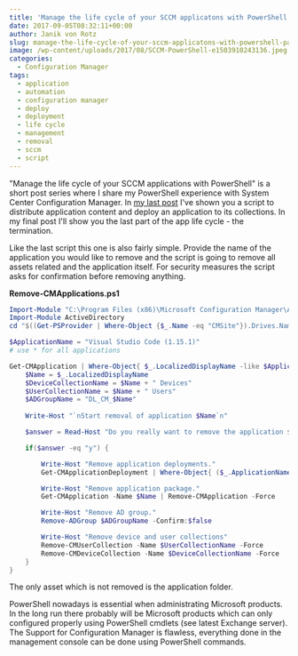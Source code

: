 ```yaml
---
title: 'Manage the life cycle of your SCCM applicatons with PowerShell - Part 4 Remove Applications'
date: 2017-09-05T08:32:11+00:00
author: Janik von Rotz
slug: manage-the-life-cycle-of-your-sccm-applicatons-with-powershell-part-4-remove-applications
image: /wp-content/uploads/2017/08/SCCM-PowerShell-e1503910243136.jpeg
categories:
  - Configuration Manager
tags:
  - application
  - automation
  - configuration manager
  - deploy
  - deployment
  - life cycle
  - management
  - removal
  - sccm
  - script
---
```

"Manage the life cycle of your SCCM applications with PowerShell" is a short post series where I share my PowerShell experience with System Center Configuration Manager. In [my last post](https://janikvonrotz.ch/2017/09/01/manage-the-life-cycle-of-your-sccm-applicatons-with-powershell-part-3-deploy-applications/) I've shown you a script to distribute application content and deploy an application to its collections. In my final post I'll show you the last part of the app life cycle - the termination. 
<!--more-->

Like the last script this one is also fairly simple. Provide the name of the application you would like to remove and the script is going to remove all assets related and the application itself. For security measures the script asks for confirmation before removing anything.

**Remove-CMApplications.ps1**

```powershell
Import-Module "C:\Program Files (x86)\Microsoft Configuration Manager\AdminConsole\bin\ConfigurationManager.psd1"
Import-Module ActiveDirectory
cd "$((Get-PSProvider | Where-Object {$_.Name -eq "CMSite"}).Drives.Name):"

$ApplicationName = "Visual Studio Code (1.15.1)" 
# use * for all applications

Get-CMApplication | Where-Object{ $_.LocalizedDisplayName -like $ApplicationName } | ForEach-Object {
    $Name = $_.LocalizedDisplayName
    $DeviceCollectionName = $Name + " Devices"
    $UserCollectionName = $Name + " Users"
    $ADGroupName = "DL_CM_$Name"
    
    Write-Host "`nStart removal of application $Name`n"

    $answer = Read-Host "Do you really want to remove the application $($Name)? (y/n)"

    if($answer -eq "y") {

        Write-Host "Remove application deployments."
        Get-CMApplicationDeployment | Where-Object{ ($_.ApplicationName -eq $Name) } | Remove-CMApplicationDeployment -Force

        Write-Host "Remove application package."
        Get-CMApplication -Name $Name | Remove-CMApplication -Force

        Write-Host "Remove AD group."
        Remove-ADGroup $ADGroupName -Confirm:$false

        Write-Host "Remove device and user collections"
        Remove-CMUserCollection -Name $UserCollectionName -Force
        Remove-CMDeviceCollection -Name $DeviceCollectionName -Force
    }
}
```

The only asset which is not removed is the application folder.

PowerShell nowadays is essential when administrating Microsoft products. In the long run there probably will be Microsoft products which can only configured properly using PowerShell cmdlets (see latest Exchange server). The Support for Configuration Manager is flawless, everything done in the management console can be done using PowerShell commands.